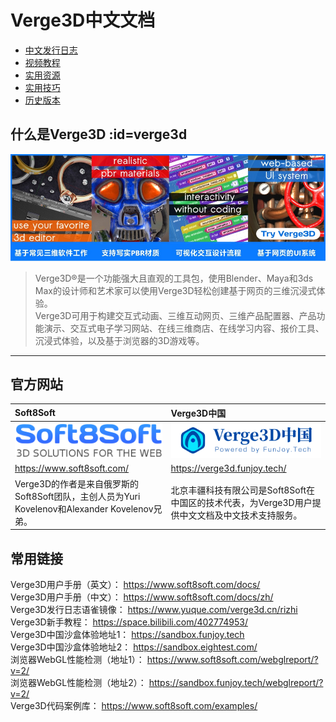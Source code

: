 # Verge3D中文文档
- [中文发行日志](/releases_notes/)  
- [视频教程](/tutorials)  
- [实用资源](/useful_links)  
- [实用技巧](/tips/)  
- [历史版本](/verge3d_archive)  

## 什么是Verge3D :id=verge3d

![](_media/verge3d_features.jpg ":no-zoom")

> Verge3D®是一个功能强大且直观的工具包，使用Blender、Maya和3ds Max的设计师和艺术家可以使用Verge3D轻松创建基于网页的三维沉浸式体验。  
> Verge3D可用于构建交互式动画、三维互动网页、三维产品配置器、产品功能演示、交互式电子学习网站、在线三维商店、在线学习内容、报价工具、沉浸式体验，以及基于浏览器的3D游戏等。
___

## 官方网站

| **Soft8Soft** | **Verge3D中国** |
| :- | :- |
| ![Soft8Soft](_media/soft8soft_logo.png ":no-zoom") | ![Verge3D中国](_media/verge3d_logo.svg ":no-zoom") |
| https://www.soft8soft.com/ | https://verge3d.funjoy.tech/ |
| Verge3D的作者是来自俄罗斯的Soft8Soft团队，主创人员为Yuri Kovelenov和Alexander Kovelenov兄弟。 | 北京丰疆科技有限公司是Soft8Soft在中国区的技术代表，为Verge3D用户提供中文文档及中文技术支持服务。  |

## 常用链接
Verge3D用户手册（英文）： https://www.soft8soft.com/docs/  
Verge3D用户手册（中文）： https://www.soft8soft.com/docs/zh/  
Verge3D发行日志语雀镜像： https://www.yuque.com/verge3d.cn/rizhi  
Verge3D新手教程： https://space.bilibili.com/402774953/  
Verge3D中国沙盒体验地址1： https://sandbox.funjoy.tech  
Verge3D中国沙盒体验地址2： https://sandbox.eightest.com/  
浏览器WebGL性能检测（地址1）： https://www.soft8soft.com/webglreport/?v=2/  
浏览器WebGL性能检测（地址2）： https://sandbox.funjoy.tech/webglreport/?v=2/  
Verge3D代码案例库： https://www.soft8soft.com/examples/  

